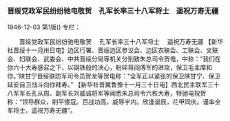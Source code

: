 ### 晋绥党政军民纷纷驰电敬贺　孔军长率三十八军将士　遥祝万寿无疆

1946-12-03
第1版()
专栏：

　　晋绥党政军民纷纷驰电敬贺
  　孔军长率三十八军将士
  　遥祝万寿无疆
    【新华社晋绥十一月卅日电】边区行署、晋绥边区参议会、边区农联会、工联会、文联会、妇联会、武委会、中共晋绥分局等机关分别致朱总司令贺电，中称：“我们在你六十大寿感召之下，以钢铁般的决心，粉碎蒋阎傅军的进攻，保卫毛主席和你。”陕甘宁晋绥联防军司令员贺龙等贺电称：“全军正以紧张的保卫陕甘宁、保卫延安自卫战斗向你拜寿。”
    【新华社晋冀鲁豫十一月三十日电】西北民主联军三十八军军长孔从周、副军长刘威诚将军等闻悉朱总司令六秩大寿，特驰电祝贺称：“领导群众，削平倭寇。百战功高，威辱宇内。欣逢诞辰，花甲同庆。谨率全军将士，遥祝万寿无疆”。
